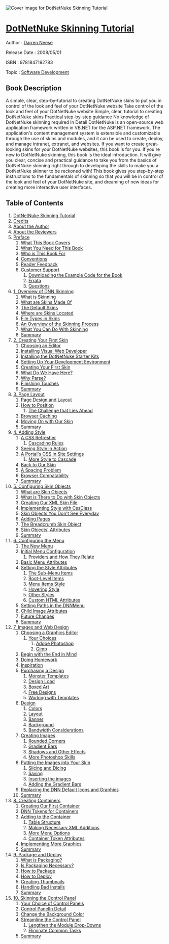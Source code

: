 ![Cover image for DotNetNuke Skinning Tutorial](https://imgdetail.ebookreading.net/cover/cover/software_development/EB9781847192783.jpg)

[DotNetNuke Skinning Tutorial](https://ebookreading.net/view/book/DotNetNuke+Skinning+Tutorial-EB9781847192783_1.html "DotNetNuke Skinning Tutorial")
====================================================================================================================

Author : [Darren Neese](https://ebookreading.net/search/author/Darren+Neese)

Release Date : 2008/05/01

ISBN : 9781847192783

Topic : [Software Development](https://ebookreading.net/search/category/software-development)

Book Description
-----------------

A simple, clear, step-by-tutorial to creating DotNetNuke skins to put you in control of the look and feel of your DotNetNuke website 
Take control of the look and feel of your DotNetNuke website
 Simple, clear, tutorial to creating DotNetNuke skins
Practical step-by-step guidance
No knowledge of DotNetNuke skinning required
In Detail
DotNetNuke is an open-source web application framework written in VB.NET for the ASP.NET framework. The application's content management system is extensible and customizable through the use of skins and modules, and it can be used to create, deploy, and manage intranet, extranet, and websites.
If you want to create great-looking skins for your DotNetNuke websites, this book is for you. If you're new to DotNetNuke skinning, this book is the ideal introduction. It will give you clear, concise and practical guidance to take you from the basics of DotNetNuke skinning right through to developing the skills to make you a DotNetNuke skinner to be reckoned with!
This book gives you step-by-step instructions to the fundamentals of skinning so that you will be in control of the look and feel of your DotNetNuke site, and dreaming of new ideas for creating more interactive user interfaces.
              
Table of Contents
-----------------

1. [DotNetNuke Skinning Tutorial](https://ebookreading.net/view/book/DotNetNuke+Skinning+Tutorial-EB9781847192783_1.html)
1. [Credits](https://ebookreading.net/view/book/DotNetNuke+Skinning+Tutorial-EB9781847192783_2.html)
1. [About the Author](https://ebookreading.net/view/book/DotNetNuke+Skinning+Tutorial-EB9781847192783_3.html)
1. [About the Reviewers](https://ebookreading.net/view/book/DotNetNuke+Skinning+Tutorial-EB9781847192783_4.html)
1. [Preface](https://ebookreading.net/view/book/DotNetNuke+Skinning+Tutorial-EB9781847192783_5.html)
    1. [What This Book Covers](https://ebookreading.net/view/book/DotNetNuke+Skinning+Tutorial-EB9781847192783_5.html#ch00lvl1sec01)
    1. [What You Need for This Book](https://ebookreading.net/view/book/DotNetNuke+Skinning+Tutorial-EB9781847192783_5.html#ch00lvl1sec02)
    1. [Who is This Book For](https://ebookreading.net/view/book/DotNetNuke+Skinning+Tutorial-EB9781847192783_5.html#ch00lvl1sec03)
    1. [Conventions](https://ebookreading.net/view/book/DotNetNuke+Skinning+Tutorial-EB9781847192783_5.html#ch00lvl1sec04)
    1. [Reader Feedback](https://ebookreading.net/view/book/DotNetNuke+Skinning+Tutorial-EB9781847192783_5.html#ch00lvl1sec05)
    1. [Customer Support](https://ebookreading.net/view/book/DotNetNuke+Skinning+Tutorial-EB9781847192783_5.html#ch00lvl1sec06)
        1. [Downloading the Example Code for the Book](https://ebookreading.net/view/book/DotNetNuke+Skinning+Tutorial-EB9781847192783_5.html#ch00lvl2sec01)
        1. [Errata](https://ebookreading.net/view/book/DotNetNuke+Skinning+Tutorial-EB9781847192783_5.html#ch00lvl2sec02)
        1. [Questions](https://ebookreading.net/view/book/DotNetNuke+Skinning+Tutorial-EB9781847192783_5.html#ch00lvl2sec03)
1. [1. Overview of DNN Skinning](https://ebookreading.net/view/book/DotNetNuke+Skinning+Tutorial-EB9781847192783_6.html)
    1. [What is Skinning](https://ebookreading.net/view/book/DotNetNuke+Skinning+Tutorial-EB9781847192783_6.html#ch01lvl1sec01)
    1. [What are Skins Made Of](https://ebookreading.net/view/book/DotNetNuke+Skinning+Tutorial-EB9781847192783_6.html#ch01lvl1sec02)
    1. [The Default Skins](https://ebookreading.net/view/book/DotNetNuke+Skinning+Tutorial-EB9781847192783_6.html#ch01lvl1sec03)
    1. [Where are Skins Located](https://ebookreading.net/view/book/DotNetNuke+Skinning+Tutorial-EB9781847192783_6.html#ch01lvl1sec04)
    1. [File Types in Skins](https://ebookreading.net/view/book/DotNetNuke+Skinning+Tutorial-EB9781847192783_6.html#ch01lvl1sec05)
    1. [An Overview of the Skinning Process](https://ebookreading.net/view/book/DotNetNuke+Skinning+Tutorial-EB9781847192783_6.html#ch01lvl1sec06)
    1. [What You Can Do With Skinning](https://ebookreading.net/view/book/DotNetNuke+Skinning+Tutorial-EB9781847192783_6.html#ch01lvl1sec07)
    1. [Summary](https://ebookreading.net/view/book/DotNetNuke+Skinning+Tutorial-EB9781847192783_6.html#ch01lvl1sec08)
1. [2. Creating Your First Skin](https://ebookreading.net/view/book/DotNetNuke+Skinning+Tutorial-EB9781847192783_7.html)
    1. [Choosing an Editor](https://ebookreading.net/view/book/DotNetNuke+Skinning+Tutorial-EB9781847192783_7.html#ch02lvl1sec01)
    1. [Installing Visual Web Developer](https://ebookreading.net/view/book/DotNetNuke+Skinning+Tutorial-EB9781847192783_7.html#ch02lvl1sec02)
    1. [Installing the DotNetNuke Starter Kits](https://ebookreading.net/view/book/DotNetNuke+Skinning+Tutorial-EB9781847192783_7.html#ch02lvl1sec03)
    1. [Setting Up Your Development Environment](https://ebookreading.net/view/book/DotNetNuke+Skinning+Tutorial-EB9781847192783_7.html#ch02lvl1sec04)
    1. [Creating Your First Skin](https://ebookreading.net/view/book/DotNetNuke+Skinning+Tutorial-EB9781847192783_7.html#ch02lvl1sec05)
    1. [What Do We Have Here?](https://ebookreading.net/view/book/DotNetNuke+Skinning+Tutorial-EB9781847192783_7.html#ch02lvl1sec06)
    1. [Why Parse?](https://ebookreading.net/view/book/DotNetNuke+Skinning+Tutorial-EB9781847192783_7.html#ch02lvl1sec07)
    1. [Finishing Touches](https://ebookreading.net/view/book/DotNetNuke+Skinning+Tutorial-EB9781847192783_7.html#ch02lvl1sec08)
    1. [Summary](https://ebookreading.net/view/book/DotNetNuke+Skinning+Tutorial-EB9781847192783_7.html#ch02lvl1sec09)
1. [3. Page Layout](https://ebookreading.net/view/book/DotNetNuke+Skinning+Tutorial-EB9781847192783_8.html)
    1. [Page Design and Layout](https://ebookreading.net/view/book/DotNetNuke+Skinning+Tutorial-EB9781847192783_8.html#ch03lvl1sec01)
    1. [How to Position](https://ebookreading.net/view/book/DotNetNuke+Skinning+Tutorial-EB9781847192783_8.html#ch03lvl1sec02)
        1. [The Challenge that Lies Ahead](https://ebookreading.net/view/book/DotNetNuke+Skinning+Tutorial-EB9781847192783_8.html#ch03lvl2sec01)
    1. [Browser Caching](https://ebookreading.net/view/book/DotNetNuke+Skinning+Tutorial-EB9781847192783_8.html#ch03lvl1sec03)
    1. [Moving On with Our Skin](https://ebookreading.net/view/book/DotNetNuke+Skinning+Tutorial-EB9781847192783_8.html#ch03lvl1sec04)
    1. [Summary](https://ebookreading.net/view/book/DotNetNuke+Skinning+Tutorial-EB9781847192783_8.html#ch03lvl1sec05)
1. [4. Adding Style](https://ebookreading.net/view/book/DotNetNuke+Skinning+Tutorial-EB9781847192783_9.html)
    1. [A CSS Refresher](https://ebookreading.net/view/book/DotNetNuke+Skinning+Tutorial-EB9781847192783_9.html#ch04lvl1sec01)
        1. [Cascading Rules](https://ebookreading.net/view/book/DotNetNuke+Skinning+Tutorial-EB9781847192783_9.html#ch04lvl2sec01)
    1. [Seeing Style in Action](https://ebookreading.net/view/book/DotNetNuke+Skinning+Tutorial-EB9781847192783_9.html#ch04lvl1sec02)
    1. [A Portal&#39;s CSS in Site Settings](https://ebookreading.net/view/book/DotNetNuke+Skinning+Tutorial-EB9781847192783_9.html#ch04lvl1sec03)
        1. [More Style to Cascade](https://ebookreading.net/view/book/DotNetNuke+Skinning+Tutorial-EB9781847192783_9.html#ch04lvl2sec02)
    1. [Back to Our Skin](https://ebookreading.net/view/book/DotNetNuke+Skinning+Tutorial-EB9781847192783_9.html#ch04lvl1sec04)
    1. [A Spacing Problem](https://ebookreading.net/view/book/DotNetNuke+Skinning+Tutorial-EB9781847192783_9.html#ch04lvl1sec05)
    1. [Browser Compatability](https://ebookreading.net/view/book/DotNetNuke+Skinning+Tutorial-EB9781847192783_9.html#ch04lvl1sec06)
    1. [Summary](https://ebookreading.net/view/book/DotNetNuke+Skinning+Tutorial-EB9781847192783_9.html#ch04lvl1sec07)
1. [5. Configuring Skin Objects](https://ebookreading.net/view/book/DotNetNuke+Skinning+Tutorial-EB9781847192783_10.html)
    1. [What are Skin Objects](https://ebookreading.net/view/book/DotNetNuke+Skinning+Tutorial-EB9781847192783_10.html#ch05lvl1sec01)
    1. [What is There to Do with Skin Objects](https://ebookreading.net/view/book/DotNetNuke+Skinning+Tutorial-EB9781847192783_10.html#ch05lvl1sec02)
    1. [Creating Our XML Skin File](https://ebookreading.net/view/book/DotNetNuke+Skinning+Tutorial-EB9781847192783_10.html#ch05lvl1sec03)
    1. [Implementing Style with CssClass](https://ebookreading.net/view/book/DotNetNuke+Skinning+Tutorial-EB9781847192783_10.html#ch05lvl1sec04)
    1. [Skin Objects You Don&#39;t See Everyday](https://ebookreading.net/view/book/DotNetNuke+Skinning+Tutorial-EB9781847192783_10.html#ch05lvl1sec05)
    1. [Adding Pages](https://ebookreading.net/view/book/DotNetNuke+Skinning+Tutorial-EB9781847192783_10.html#ch05lvl1sec06)
    1. [The Breadcrumb Skin Object](https://ebookreading.net/view/book/DotNetNuke+Skinning+Tutorial-EB9781847192783_10.html#ch05lvl1sec07)
    1. [Skin Objects&#39; Attributes](https://ebookreading.net/view/book/DotNetNuke+Skinning+Tutorial-EB9781847192783_10.html#ch05lvl1sec08)
    1. [Summary](https://ebookreading.net/view/book/DotNetNuke+Skinning+Tutorial-EB9781847192783_10.html#ch05lvl1sec09)
1. [6. Configuring the Menu](https://ebookreading.net/view/book/DotNetNuke+Skinning+Tutorial-EB9781847192783_11.html)
    1. [The New Menu](https://ebookreading.net/view/book/DotNetNuke+Skinning+Tutorial-EB9781847192783_11.html#ch06lvl1sec01)
    1. [Initial Menu Configuration](https://ebookreading.net/view/book/DotNetNuke+Skinning+Tutorial-EB9781847192783_11.html#ch06lvl1sec02)
        1. [Providers and How They Relate](https://ebookreading.net/view/book/DotNetNuke+Skinning+Tutorial-EB9781847192783_11.html#ch06lvl2sec01)
    1. [Basic Menu Attributes](https://ebookreading.net/view/book/DotNetNuke+Skinning+Tutorial-EB9781847192783_11.html#ch06lvl1sec03)
    1. [Setting the Style Attributes](https://ebookreading.net/view/book/DotNetNuke+Skinning+Tutorial-EB9781847192783_11.html#ch06lvl1sec04)
        1. [The Sub-Menu Items](https://ebookreading.net/view/book/DotNetNuke+Skinning+Tutorial-EB9781847192783_11.html#ch06lvl2sec02)
        1. [Root-Level Items](https://ebookreading.net/view/book/DotNetNuke+Skinning+Tutorial-EB9781847192783_11.html#ch06lvl2sec03)
        1. [Menu Items Style](https://ebookreading.net/view/book/DotNetNuke+Skinning+Tutorial-EB9781847192783_11.html#ch06lvl2sec04)
        1. [Hovering Style](https://ebookreading.net/view/book/DotNetNuke+Skinning+Tutorial-EB9781847192783_11.html#ch06lvl2sec05)
        1. [Other Styles](https://ebookreading.net/view/book/DotNetNuke+Skinning+Tutorial-EB9781847192783_11.html#ch06lvl2sec06)
        1. [Custom HTML Attributes](https://ebookreading.net/view/book/DotNetNuke+Skinning+Tutorial-EB9781847192783_11.html#ch06lvl2sec07)
    1. [Setting Paths in the DNNMenu](https://ebookreading.net/view/book/DotNetNuke+Skinning+Tutorial-EB9781847192783_11.html#ch06lvl1sec05)
    1. [Child Image Attributes](https://ebookreading.net/view/book/DotNetNuke+Skinning+Tutorial-EB9781847192783_11.html#ch06lvl1sec06)
    1. [Future Changes](https://ebookreading.net/view/book/DotNetNuke+Skinning+Tutorial-EB9781847192783_11.html#ch06lvl1sec07)
    1. [Summary](https://ebookreading.net/view/book/DotNetNuke+Skinning+Tutorial-EB9781847192783_11.html#ch06lvl1sec08)
1. [7. Images and Web Design](https://ebookreading.net/view/book/DotNetNuke+Skinning+Tutorial-EB9781847192783_12.html)
    1. [Choosing a Graphics Editor](https://ebookreading.net/view/book/DotNetNuke+Skinning+Tutorial-EB9781847192783_12.html#ch07lvl1sec01)
        1. [Your Choices](https://ebookreading.net/view/book/DotNetNuke+Skinning+Tutorial-EB9781847192783_12.html#ch07lvl2sec01)
            1. [Adobe Photoshop](https://ebookreading.net/view/book/DotNetNuke+Skinning+Tutorial-EB9781847192783_12.html#ch07lvl3sec01)
            1. [Gimp](https://ebookreading.net/view/book/DotNetNuke+Skinning+Tutorial-EB9781847192783_12.html#ch07lvl3sec02)
    1. [Begin with the End in Mind](https://ebookreading.net/view/book/DotNetNuke+Skinning+Tutorial-EB9781847192783_12.html#ch07lvl1sec02)
    1. [Doing Homework](https://ebookreading.net/view/book/DotNetNuke+Skinning+Tutorial-EB9781847192783_12.html#ch07lvl1sec03)
    1. [Inspiration](https://ebookreading.net/view/book/DotNetNuke+Skinning+Tutorial-EB9781847192783_12.html#ch07lvl1sec04)
    1. [Purchasing a Design](https://ebookreading.net/view/book/DotNetNuke+Skinning+Tutorial-EB9781847192783_12.html#ch07lvl1sec05)
        1. [Monster Templates](https://ebookreading.net/view/book/DotNetNuke+Skinning+Tutorial-EB9781847192783_12.html#ch07lvl2sec02)
        1. [Design Load](https://ebookreading.net/view/book/DotNetNuke+Skinning+Tutorial-EB9781847192783_12.html#ch07lvl2sec03)
        1. [Boxed Art](https://ebookreading.net/view/book/DotNetNuke+Skinning+Tutorial-EB9781847192783_12.html#ch07lvl2sec04)
        1. [Free Designs](https://ebookreading.net/view/book/DotNetNuke+Skinning+Tutorial-EB9781847192783_12.html#ch07lvl2sec05)
        1. [Working with Templates](https://ebookreading.net/view/book/DotNetNuke+Skinning+Tutorial-EB9781847192783_12.html#ch07lvl2sec06)
    1. [Design](https://ebookreading.net/view/book/DotNetNuke+Skinning+Tutorial-EB9781847192783_12.html#ch07lvl1sec06)
        1. [Colors](https://ebookreading.net/view/book/DotNetNuke+Skinning+Tutorial-EB9781847192783_12.html#ch07lvl2sec07)
        1. [Layout](https://ebookreading.net/view/book/DotNetNuke+Skinning+Tutorial-EB9781847192783_12.html#ch07lvl2sec08)
        1. [Banner](https://ebookreading.net/view/book/DotNetNuke+Skinning+Tutorial-EB9781847192783_12.html#ch07lvl2sec09)
        1. [Background](https://ebookreading.net/view/book/DotNetNuke+Skinning+Tutorial-EB9781847192783_12.html#ch07lvl2sec10)
        1. [Bandwidth Considerations](https://ebookreading.net/view/book/DotNetNuke+Skinning+Tutorial-EB9781847192783_12.html#ch07lvl2sec11)
    1. [Creating Images](https://ebookreading.net/view/book/DotNetNuke+Skinning+Tutorial-EB9781847192783_12.html#ch07lvl1sec07)
        1. [Rounded Corners](https://ebookreading.net/view/book/DotNetNuke+Skinning+Tutorial-EB9781847192783_12.html#ch07lvl2sec12)
        1. [Gradient Bars](https://ebookreading.net/view/book/DotNetNuke+Skinning+Tutorial-EB9781847192783_12.html#ch07lvl2sec13)
        1. [Shadows and Other Effects](https://ebookreading.net/view/book/DotNetNuke+Skinning+Tutorial-EB9781847192783_12.html#ch07lvl2sec14)
        1. [More Photoshop Skills](https://ebookreading.net/view/book/DotNetNuke+Skinning+Tutorial-EB9781847192783_12.html#ch07lvl2sec15)
    1. [Putting the Images into Your Skin](https://ebookreading.net/view/book/DotNetNuke+Skinning+Tutorial-EB9781847192783_12.html#ch07lvl1sec08)
        1. [Slicing and Dicing](https://ebookreading.net/view/book/DotNetNuke+Skinning+Tutorial-EB9781847192783_12.html#ch07lvl2sec16)
        1. [Saving](https://ebookreading.net/view/book/DotNetNuke+Skinning+Tutorial-EB9781847192783_12.html#ch07lvl2sec17)
        1. [Inserting the images](https://ebookreading.net/view/book/DotNetNuke+Skinning+Tutorial-EB9781847192783_12.html#ch07lvl2sec18)
        1. [Adding the Gradient Bars](https://ebookreading.net/view/book/DotNetNuke+Skinning+Tutorial-EB9781847192783_12.html#ch07lvl2sec19)
    1. [Replacing the DNN Default Icons and Graphics](https://ebookreading.net/view/book/DotNetNuke+Skinning+Tutorial-EB9781847192783_12.html#ch07lvl1sec09)
    1. [Summary](https://ebookreading.net/view/book/DotNetNuke+Skinning+Tutorial-EB9781847192783_12.html#ch07lvl1sec10)
1. [8. Creating Containers](https://ebookreading.net/view/book/DotNetNuke+Skinning+Tutorial-EB9781847192783_13.html)
    1. [Creating Our First Container](https://ebookreading.net/view/book/DotNetNuke+Skinning+Tutorial-EB9781847192783_13.html#ch08lvl1sec01)
    1. [DNN Tokens for Containers](https://ebookreading.net/view/book/DotNetNuke+Skinning+Tutorial-EB9781847192783_13.html#ch08lvl1sec02)
    1. [Adding to the Container](https://ebookreading.net/view/book/DotNetNuke+Skinning+Tutorial-EB9781847192783_13.html#ch08lvl1sec03)
        1. [Table Structure](https://ebookreading.net/view/book/DotNetNuke+Skinning+Tutorial-EB9781847192783_13.html#ch08lvl2sec01)
        1. [Making Necessary XML Additions](https://ebookreading.net/view/book/DotNetNuke+Skinning+Tutorial-EB9781847192783_13.html#ch08lvl2sec02)
        1. [More Menu Options](https://ebookreading.net/view/book/DotNetNuke+Skinning+Tutorial-EB9781847192783_13.html#ch08lvl2sec03)
        1. [Container Token Attributes](https://ebookreading.net/view/book/DotNetNuke+Skinning+Tutorial-EB9781847192783_13.html#ch08lvl2sec04)
    1. [Implementing More Graphics](https://ebookreading.net/view/book/DotNetNuke+Skinning+Tutorial-EB9781847192783_13.html#ch08lvl1sec04)
    1. [Summary](https://ebookreading.net/view/book/DotNetNuke+Skinning+Tutorial-EB9781847192783_13.html#ch08lvl1sec05)
1. [9. Package and Deploy](https://ebookreading.net/view/book/DotNetNuke+Skinning+Tutorial-EB9781847192783_14.html)
    1. [What is Packaging?](https://ebookreading.net/view/book/DotNetNuke+Skinning+Tutorial-EB9781847192783_14.html#ch09lvl1sec01)
    1. [Is Packaging Necessary?](https://ebookreading.net/view/book/DotNetNuke+Skinning+Tutorial-EB9781847192783_14.html#ch09lvl1sec02)
    1. [How to Package](https://ebookreading.net/view/book/DotNetNuke+Skinning+Tutorial-EB9781847192783_14.html#ch09lvl1sec03)
    1. [How to Deploy](https://ebookreading.net/view/book/DotNetNuke+Skinning+Tutorial-EB9781847192783_14.html#ch09lvl1sec04)
    1. [Creating Thumbnails](https://ebookreading.net/view/book/DotNetNuke+Skinning+Tutorial-EB9781847192783_14.html#ch09lvl1sec05)
    1. [Handling Bad Installs](https://ebookreading.net/view/book/DotNetNuke+Skinning+Tutorial-EB9781847192783_14.html#ch09lvl1sec06)
    1. [Summary](https://ebookreading.net/view/book/DotNetNuke+Skinning+Tutorial-EB9781847192783_14.html#ch09lvl1sec07)
1. [10. Skinning the Control Panel](https://ebookreading.net/view/book/DotNetNuke+Skinning+Tutorial-EB9781847192783_15.html)
    1. [Your Choice of Control Panels](https://ebookreading.net/view/book/DotNetNuke+Skinning+Tutorial-EB9781847192783_15.html#ch10lvl1sec01)
    1. [Control PanelIn Detail](https://ebookreading.net/view/book/DotNetNuke+Skinning+Tutorial-EB9781847192783_15.html#ch10lvl1sec02)
    1. [Change the Background Color](https://ebookreading.net/view/book/DotNetNuke+Skinning+Tutorial-EB9781847192783_15.html#ch10lvl1sec03)
    1. [Streamline the Control Panel](https://ebookreading.net/view/book/DotNetNuke+Skinning+Tutorial-EB9781847192783_15.html#ch10lvl1sec04)
        1. [Lengthen the Module Drop-Downs](https://ebookreading.net/view/book/DotNetNuke+Skinning+Tutorial-EB9781847192783_15.html#ch10lvl2sec01)
        1. [Eliminate Common Tasks](https://ebookreading.net/view/book/DotNetNuke+Skinning+Tutorial-EB9781847192783_15.html#ch10lvl2sec02)
    1. [Summary](https://ebookreading.net/view/book/DotNetNuke+Skinning+Tutorial-EB9781847192783_15.html#ch10lvl1sec05)
